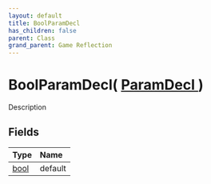 ```yaml
---
layout: default
title: BoolParamDecl
has_children: false
parent: Class
grand_parent: Game Reflection
---
```

# BoolParamDecl( [ ParamDecl ](/riftbreaker-wiki/docs/game-reflection/classes/param_decl/) )
Description 

## Fields

| Type | Name |
|:----------|:--------------|
| [bool](/riftbreaker-wiki/docs/game-reflection/components/bool/) | default |

